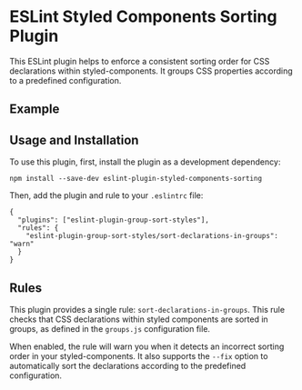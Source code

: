 # ESLint Styled Components Sorting Plugin

This ESLint plugin helps to enforce a consistent sorting order for CSS declarations within styled-components. It groups CSS properties according to a predefined configuration.

## Example

## Usage and Installation

To use this plugin, first, install the plugin as a development dependency:

`npm install --save-dev eslint-plugin-styled-components-sorting`

Then, add the plugin and rule to your `.eslintrc` file:

    {
      "plugins": ["eslint-plugin-group-sort-styles"],
      "rules": {
        "eslint-plugin-group-sort-styles/sort-declarations-in-groups": "warn"
      }
    }

## Rules

This plugin provides a single rule: `sort-declarations-in-groups`. This rule checks that CSS declarations within styled components are sorted in groups, as defined in the `groups.js` configuration file.

When enabled, the rule will warn you when it detects an incorrect sorting order in your styled-components. It also supports the `--fix` option to automatically sort the declarations according to the predefined configuration.
